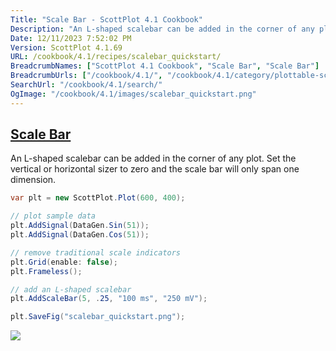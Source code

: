 ```yaml
---
Title: "Scale Bar - ScottPlot 4.1 Cookbook"
Description: "An L-shaped scalebar can be added in the corner of any plot. Set the vertical or horizontal sizer to zero and the scale bar will only span one dimension."
Date: 12/11/2023 7:52:02 PM
Version: ScottPlot 4.1.69
URL: /cookbook/4.1/recipes/scalebar_quickstart/
BreadcrumbNames: ["ScottPlot 4.1 Cookbook", "Scale Bar", "Scale Bar"]
BreadcrumbUrls: ["/cookbook/4.1/", "/cookbook/4.1/category/plottable-scale-bar", "/cookbook/4.1/recipes/scalebar_quickstart/"]
SearchUrl: "/cookbook/4.1/search/"
OgImage: "/cookbook/4.1/images/scalebar_quickstart.png"
---
```


<h2><a href='/cookbook/4.1/recipes/scalebar_quickstart/'>Scale Bar</a></h2>

An L-shaped scalebar can be added in the corner of any plot. Set the vertical or horizontal sizer to zero and the scale bar will only span one dimension.

```cs
var plt = new ScottPlot.Plot(600, 400);

// plot sample data
plt.AddSignal(DataGen.Sin(51));
plt.AddSignal(DataGen.Cos(51));

// remove traditional scale indicators
plt.Grid(enable: false);
plt.Frameless();

// add an L-shaped scalebar
plt.AddScaleBar(5, .25, "100 ms", "250 mV");

plt.SaveFig("scalebar_quickstart.png");
```

<img src='../../images/scalebar_quickstart.png' class='d-block mx-auto my-5' />


